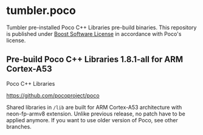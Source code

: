 # tumbler.poco
Tumbler pre-installed Poco C++ Libraries pre-build binaries. This repository is published under [Boost Software License](https://spdx.org/licenses/BSL-1.0) in accordance with Poco's license.

## Pre-build Poco C++ Libraries 1.8.1-all for ARM Cortex-A53

Poco C++ Libraries

https://github.com/pocoproject/poco

Shared libraries in `/lib` are built for ARM Cortex-A53 architecture with neon-fp-armv8 extension. Unlike previous release, no patch have to be applied anymore. If you want to use older version of Poco, see other branches.
